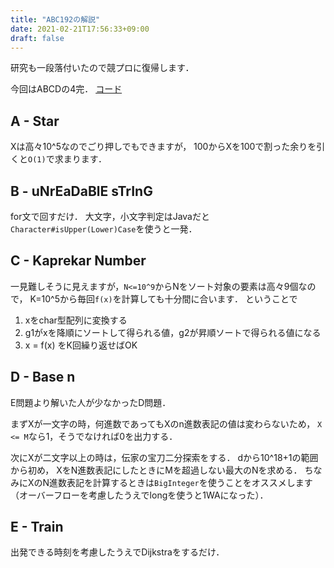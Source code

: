 ```yaml
---
title: "ABC192の解説"
date: 2021-02-21T17:56:33+09:00
draft: false
---
```


研究も一段落付いたので競プロに復帰します．

今回はABCDの4完．
[コード](https://github.com/T45K/kyopuro/tree/master/AtCoder/ABC/ABC192)

## A - Star

Xは高々10^5なのでごり押しでもできますが，
100からXを100で割った余りを引くと`O(1)`で求まります．

## B - uNrEaDaBlE sTrInG

for文で回すだけ．
大文字，小文字判定はJavaだと`Character#isUpper(Lower)Case`を使うと一発．

## C - Kaprekar Number

一見難しそうに見えますが，`N<=10^9`からNをソート対象の要素は高々9個なので，
K=10^5から毎回`f(x)`を計算しても十分間に合います．
ということで
1. xをchar型配列に変換する
2. g1がxを降順にソートして得られる値，g2が昇順ソートで得られる値になる
3. x = f(x)
をK回繰り返せばOK

## D - Base n
E問題より解いた人が少なかったD問題．

まずXが一文字の時，何進数であってもXのn進数表記の値は変わらないため，
`X <= M`なら1，そうでなければ0を出力する．

次にXが二文字以上の時は，伝家の宝刀二分探索をする．
dから10^18+1の範囲から初め，
XをN進数表記にしたときにMを超過しない最大のNを求める．
ちなみにXのN進数表記を計算するときは`BigInteger`を使うことをオススメします
（オーバーフローを考慮したうえでlongを使うと1WAになった）．

## E - Train

出発できる時刻を考慮したうえでDijkstraをするだけ．
